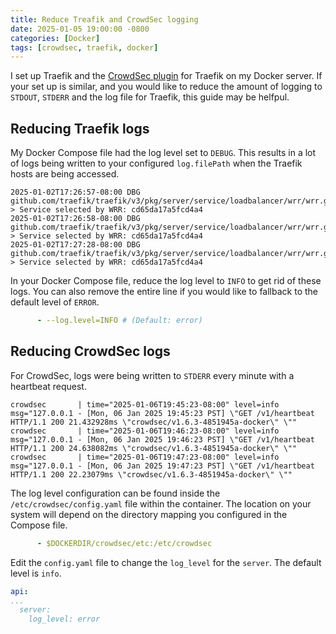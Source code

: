```yaml
---
title: Reduce Treafik and CrowdSec logging
date: 2025-01-05 19:00:00 -0800
categories: [Docker]
tags: [crowdsec, traefik, docker]
---
```


I set up Traefik and the [CrowdSec plugin](https://github.com/maxlerebourg/crowdsec-bouncer-traefik-plugin) for Traefik on my Docker server. If your set up is similar, and you would like to reduce the amount of logging to `STDOUT`, `STDERR` and the log file for Traefik, this guide may be helfpul.

## Reducing Traefik logs

My Docker Compose file had the log level set to `DEBUG`. This results in a lot of logs being written to your configured `log.filePath` when the Traefik hosts are being accessed.

```terminal
2025-01-02T17:26:57-08:00 DBG github.com/traefik/traefik/v3/pkg/server/service/loadbalancer/wrr/wrr.go:196 > Service selected by WRR: cd65da17a5fcd4a4
2025-01-02T17:26:58-08:00 DBG github.com/traefik/traefik/v3/pkg/server/service/loadbalancer/wrr/wrr.go:196 > Service selected by WRR: cd65da17a5fcd4a4
2025-01-02T17:27:28-08:00 DBG github.com/traefik/traefik/v3/pkg/server/service/loadbalancer/wrr/wrr.go:196 > Service selected by WRR: cd65da17a5fcd4a4
```

In your Docker Compose file, reduce the log level to `INFO` to get rid of these logs. You can also remove the entire line if you would like to fallback to the default level of `ERROR`.

```yaml
      - --log.level=INFO # (Default: error)
```

## Reducing CrowdSec logs

For CrowdSec, logs were being written to `STDERR` every minute with a heartbeat request.

```terminal
crowdsec       | time="2025-01-06T19:45:23-08:00" level=info msg="127.0.0.1 - [Mon, 06 Jan 2025 19:45:23 PST] \"GET /v1/heartbeat HTTP/1.1 200 21.432928ms \"crowdsec/v1.6.3-4851945a-docker\" \""
crowdsec       | time="2025-01-06T19:46:23-08:00" level=info msg="127.0.0.1 - [Mon, 06 Jan 2025 19:46:23 PST] \"GET /v1/heartbeat HTTP/1.1 200 24.638082ms \"crowdsec/v1.6.3-4851945a-docker\" \""
crowdsec       | time="2025-01-06T19:47:23-08:00" level=info msg="127.0.0.1 - [Mon, 06 Jan 2025 19:47:23 PST] \"GET /v1/heartbeat HTTP/1.1 200 22.23079ms \"crowdsec/v1.6.3-4851945a-docker\" \""
```

The log level configuration can be found inside the `/etc/crowdsec/config.yaml` file within the container. The location on your system will depend on the directory mapping you configured in the Compose file.

```yaml
      - $DOCKERDIR/crowdsec/etc:/etc/crowdsec
```

Edit the `config.yaml` file to change the `log_level` for the `server`. The default level is `info`.

```yaml
api:
...
  server:
    log_level: error
```






